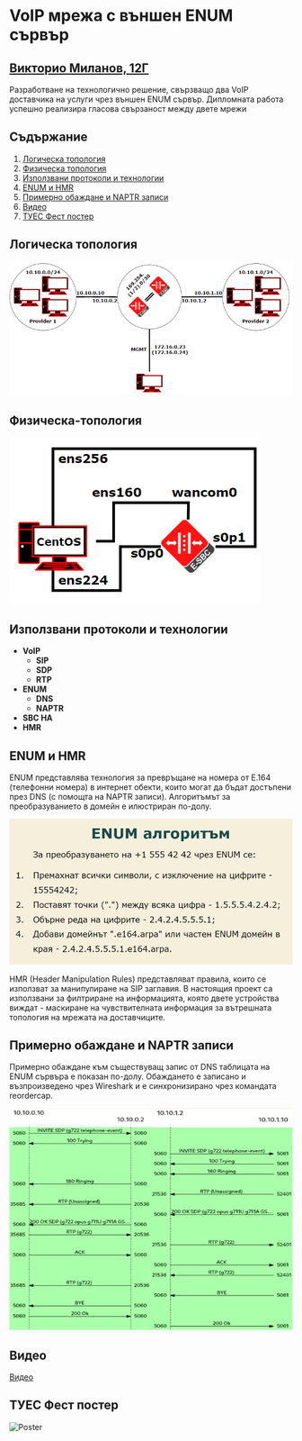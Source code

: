 # VoIP мрежа с външен ENUM сървър

## [Викторио Миланов, 12Г](https://www.github.com/milanovviktorio)

Разработване на технологично решение, свързващо два VoIP доставчика на услуги чрез външен ENUM сървър. Дипломната работа успешно реализира гласова свързаност между двете мрежи

## Съдържание

1. [Логическа топология](#Логическа-топология)
2. [Физическа топология](#Физическа-топология)
3. [Използвани протоколи и технологии](#Използвани-протоколи-и-технологии)
4. [ENUM и HMR](#ENUM-и-HMR)
5. [Примерно обаждане и NAPTR записи](#Примерно-обаждане-и-NAPTR-записи)
6. [Видео](#Видео)
7. [ТУЕС Фест постер](#ТУЕС-Фест-постер)

## Логическа топология

![Logical Topology](/Config&Topologies/LogicalTopology.png)

## Физическа-топология

![Physical Topology](/Config&Topologies/PhysicalTopology.png)

## Използвани протоколи и технологии

- **VoIP**
  - **SIP**
  - **SDP**
  - **RTP**
- **ENUM**
  - **DNS**
  - **NAPTR**
- **SBC HA**
- **HMR**

## ENUM и HMR

ENUM представлява технология за превръщане на номера от Е.164 (телефонни номера) в интернет обекти, които могат да бъдат достъпени през DNS (с помощта на NAPTR записи). Алгоритъмът за преобразуванието в домейн е илюстриран по-долу.

![ENUM](/AdditionalMaterials/ENUMAlgorithm.png)

HMR (Header Manipulation Rules) представляват правила, които се използват за манипулиране на SIP заглавия. В настоящия проект са използвани за филтриране на информацията, която двете устройства виждат - маскиране на чувствителната информация за вътрешната топология на мрежата на доставчиците.

## Примерно обаждане и NAPTR записи

Примерно обаждане към съществуващ запис от DNS таблицата на ENUM сървъра е показан по-долу. Обаждането е записано и възпроизведено чрез Wireshark и е синхронизирано чрез командата reordercap.

![Call](/AdditionalMaterials/CapturedCallFlow.png)

## Видео

[Видео](https://www.youtube.com/watch?v=MmD4CnXwlng&ab_channel=%D0%A2%D0%A3%D0%95%D0%A1)

## ТУЕС Фест постер

![Poster](/AdditionalMaterials/PosterViktorioMilanov.jpg)
